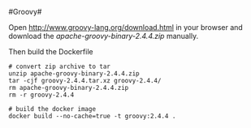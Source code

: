 #Groovy#

Open http://www.groovy-lang.org/download.html in your browser and download the *apache-groovy-binary-2.4.4.zip* manually.

Then build the Dockerfile

    # convert zip archive to tar
    unzip apache-groovy-binary-2.4.4.zip
    tar -cjf groovy-2.4.4.tar.xz groovy-2.4.4/
    rm apache-groovy-binary-2.4.4.zip
    rm -r groovy-2.4.4
    
    # build the docker image
    docker build --no-cache=true -t groovy:2.4.4 .